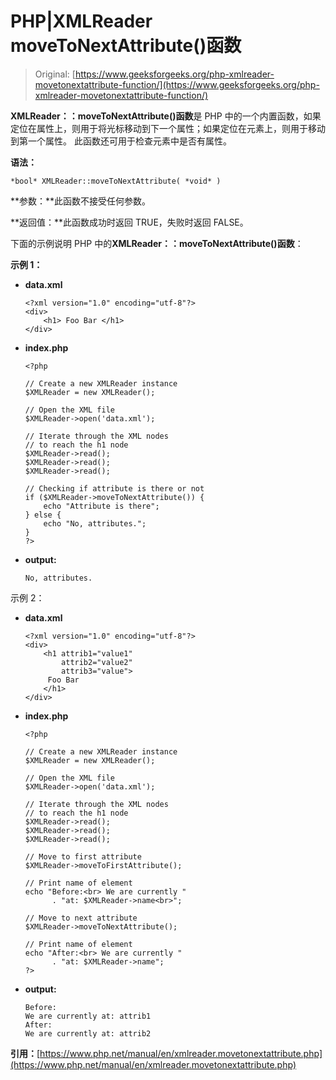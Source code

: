 # PHP|XMLReader moveToNextAttribute()函数

> Original: [https://www.geeksforgeeks.org/php-xmlreader-movetonextattribute-function/](https://www.geeksforgeeks.org/php-xmlreader-movetonextattribute-function/)

**XMLReader：：moveToNextAttribute()函数**是 PHP 中的一个内置函数，如果定位在属性上，则用于将光标移动到下一个属性；如果定位在元素上，则用于移动到第一个属性。 此函数还可用于检查元素中是否有属性。

**语法：**

```
*bool* XMLReader::moveToNextAttribute( *void* )
```

**参数：**此函数不接受任何参数。

**返回值：**此函数成功时返回 TRUE，失败时返回 FALSE。

下面的示例说明 PHP 中的**XMLReader：：moveToNextAttribute()函数**：

**示例 1：**

*   **data.xml**

    ```
    <?xml version="1.0" encoding="utf-8"?>
    <div>
        <h1> Foo Bar </h1>
    </div>
    ```

*   **index.php**

    ```
    <?php

    // Create a new XMLReader instance
    $XMLReader = new XMLReader();

    // Open the XML file
    $XMLReader->open('data.xml');

    // Iterate through the XML nodes
    // to reach the h1 node
    $XMLReader->read();
    $XMLReader->read();
    $XMLReader->read();

    // Checking if attribute is there or not
    if ($XMLReader->moveToNextAttribute()) {
        echo "Attribute is there";
    } else {
        echo "No, attributes.";
    }
    ?>
    ```

*   **output:**

    ```
    No, attributes.
    ```

示例 2：

*   **data.xml**

    ```
    <?xml version="1.0" encoding="utf-8"?>
    <div>
        <h1 attrib1="value1"
            attrib2="value2" 
            attrib3="value">
         Foo Bar 
        </h1>
    </div>
    ```

*   **index.php**

    ```
    <?php

    // Create a new XMLReader instance
    $XMLReader = new XMLReader();

    // Open the XML file
    $XMLReader->open('data.xml');

    // Iterate through the XML nodes
    // to reach the h1 node
    $XMLReader->read();
    $XMLReader->read();
    $XMLReader->read();

    // Move to first attribute
    $XMLReader->moveToFirstAttribute();

    // Print name of element
    echo "Before:<br> We are currently "
          . "at: $XMLReader->name<br>";

    // Move to next attribute
    $XMLReader->moveToNextAttribute();

    // Print name of element
    echo "After:<br> We are currently "
          . "at: $XMLReader->name";
    ?>
    ```

*   **output:**

    ```
    Before:
    We are currently at: attrib1
    After:
    We are currently at: attrib2
    ```

**引用：**[https://www.php.net/manual/en/xmlreader.movetonextattribute.php](https://www.php.net/manual/en/xmlreader.movetonextattribute.php)